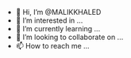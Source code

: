 - 👋 Hi, I’m @MALIKKHALED
- 👀 I’m interested in ...
- 🌱 I’m currently learning ...
- 💞️ I’m looking to collaborate on ...
- 📫 How to reach me ...

<!---
MALIKKHALED/MALIKKHALED is a ✨ special ✨ repository because its `README.md` (this file) appears on your GitHub profile.
You can click the Preview link to take a look at your changes.
--->
